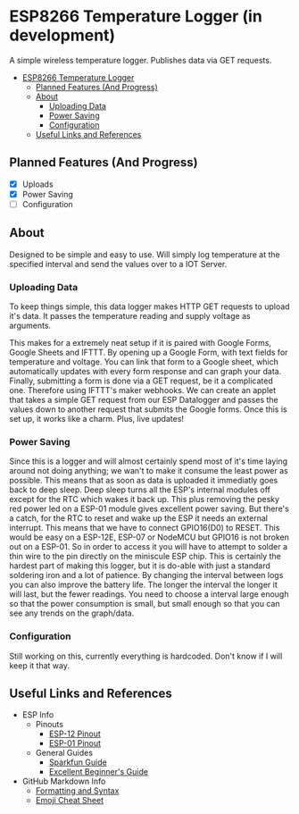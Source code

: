 # ESP8266 Temperature Logger (in development)
A simple wireless temperature logger. Publishes data via GET requests.

- [ESP8266 Temperature Logger](#esp8266-temperature-logger)
    - [Planned Features (And Progress)](#planned-features-and-progress)
    - [About](#about)
        - [Uploading Data](#uploading-data)
        - [Power Saving](#power-saving)
        - [Configuration](#configuration)
    - [Useful Links and References](#useful-links-and-references)

## Planned Features (And Progress)
 - [X] Uploads
 - [X] Power Saving
 - [ ] Configuration

## About
Designed to be simple and easy to use. Will simply log temperature at the specified interval and send the values over to a IOT Server.

### Uploading Data
To keep things simple, this data logger makes HTTP GET requests to upload it's data. It passes the temperature reading and supply voltage as arguments.

This makes for a extremely neat setup if it is paired with Google Forms, Google Sheets and IFTTT.
By opening up a Google Form, with text fields for temperature and voltage. You can link that form to a Google sheet, which automatically updates with every form response and can graph your data. Finally, submitting a form is done via a GET request, be it a complicated one. Therefore using IFTTT's maker webhooks. We can create an applet that takes a simple GET request from our ESP Datalogger and passes the values down to another request that submits the Google forms. Once this is set up, it works like a charm. Plus, live updates!

### Power Saving
Since this is a logger and will almost certainly spend most of it's time laying around not doing anything; we wan't to make it consume the least power as possible. This means that as soon as data is uploaded it immediatly goes back to deep sleep. Deep sleep turns all the ESP's internal modules off except for the RTC which wakes it back up. This plus removing the pesky red power led on a ESP-01 module gives excellent power saving.
But there's a catch, for the RTC to reset and wake up the ESP it needs an external interrupt. This means that we have to connect GPIO16(D0) to RESET. This would be easy on a ESP-12E, ESP-07 or NodeMCU but GPIO16 is not broken out on a ESP-01. So in order to access it you will have to attempt to solder a thin wire to the pin directly on the miniscule ESP chip. This is certainly the hardest part of making this logger, but it is do-able with just a standard soldering iron and a lot of patience.
By changing the interval between logs you can also improve the battery life. The longer the interval the longer it will last, but the fewer readings. You need to choose a interval large enough so that the power consumption is small, but small enough so that you can see any trends on the graph/data.

### Configuration
Still working on this, currently everything is hardcoded. Don't know if I will keep it that way.


## Useful Links and References
- ESP Info
    - Pinouts
        - [ESP-12 Pinout](https://esp8266.github.io/Arduino/versions/2.0.0/doc/esp12.png)
        - [ESP-01 Pinout](https://os.mbed.com/media/uploads/sschocke/esp8266-pinout_etch_copper_top.png)
    - General Guides
        - [Sparkfun Guide](https://learn.sparkfun.com/tutorials/esp8266-thing-hookup-guide/using-the-arduino-addon)
        - [Excellent Beginner's Guide](https://github.com/tttapa/ESP8266)
- GitHub Markdown Info
    - [Formatting and Syntax](https://help.github.com/articles/basic-writing-and-formatting-syntax/)
    - [Emoji Cheat Sheet](https://www.webpagefx.com/tools/emoji-cheat-sheet/)